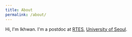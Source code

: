```yaml
---
title: About
permalink: /about/
---
```


Hi, I'm Ikhwan. I'm a postdoc at [RTES](http://rtes.uos.ac.kr), [University of Seoul](https://uos.ac.kr). 

